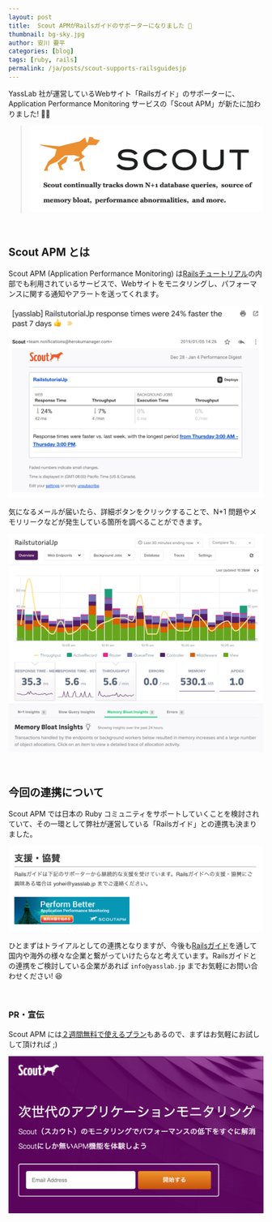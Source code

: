 ```yaml
---
layout: post
title:  Scout APMがRailsガイドのサポーターになりました 🤝
thumbnail: bg-sky.jpg
author: 安川 要平
categories: [blog]
tags: [ruby, rails]
permalink: /ja/posts/scout-supports-railsguidesjp
---
```


YassLab 社が運営しているWebサイト「Railsガイド」のサポーターに、Application Performance Monitoring サービスの「Scout APM」が新たに加わりました! 🤝✨

> [![Scout APM - Perferm Better](/img/partners/scout-with-text.png)](https://try.scoutapp.com/apm/jp/?utm_source=railsguide&utm_campaign=version1&utm_medium=cpc)

<br>

## Scout APM とは

Scout APM (Application Performance Monitoring) は[Railsチュートリアル](https://railstutorial.jp/)の内部でも利用されているサービスで、Webサイトをモニタリングし、パフォーマンスに関する通知やアラートを送ってくれます。

![Scout SS](/img/partners/scout-ss.png)

気になるメールが届いたら、詳細ボタンをクリックすることで、N+1 問題やメモリリークなどが発生している箇所を調べることができます。

![Scout SS Layout](/img/partners/scout-ss-layout.png)

<br>

## 今回の連携について

Scout APM では日本の Ruby コミュニティをサポートしていくことを検討されていて、その一環として弊社が運営している「Railsガイド」との連携も決まりました。

[![Scout on railsguides.jp](/img/partners/scout-railsguidesjp.png)](https://railsguides.jp/#supporters)

ひとまずはトライアルとしての連携となりますが、今後も[Railsガイド](https://railsguides.jp/)を通して国内や海外の様々な企業と繋がっていけたらなと考えています。Railsガイドとの連携をご検討している企業があれば `info@yasslab.jp` までお気軽にお問い合わせください! 😆

<br>

### PR・宣伝

Scout APM には[２週間無料で使えるプラン](https://try.scoutapp.com/apm/jp/?utm_source=railsguide&utm_campaign=version1&utm_medium=cpc)もあるので、まずはお気軽にお試しして頂ければ ;)

[![Scout Trial Plan](/img/partners/scout-trial-plan.png)](https://try.scoutapp.com/apm/jp/?utm_source=railsguide&utm_campaign=version1&utm_medium=cpc)


